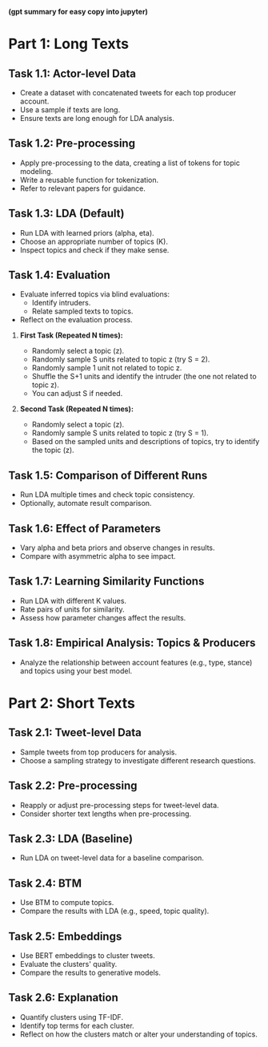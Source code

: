 **(gpt summary for easy copy into jupyter)**
# Part 1: Long Texts

## Task 1.1: Actor-level Data
- Create a dataset with concatenated tweets for each top producer account.
- Use a sample if texts are long.
- Ensure texts are long enough for LDA analysis.

## Task 1.2: Pre-processing
- Apply pre-processing to the data, creating a list of tokens for topic modeling.
- Write a reusable function for tokenization.
- Refer to relevant papers for guidance.

## Task 1.3: LDA (Default)
- Run LDA with learned priors (alpha, eta).
- Choose an appropriate number of topics (K).
- Inspect topics and check if they make sense.

## Task 1.4: Evaluation
- Evaluate inferred topics via blind evaluations:
  - Identify intruders.
  - Relate sampled texts to topics.
- Reflect on the evaluation process.
1. **First Task (Repeated N times):**
   - Randomly select a topic (z).
   - Randomly sample S units related to topic z (try S = 2).
   - Randomly sample 1 unit not related to topic z.
   - Shuffle the S+1 units and identify the intruder (the one not related to topic z).
   - You can adjust S if needed.

2. **Second Task (Repeated N times):**
   - Randomly select a topic (z).
   - Randomly sample S units related to topic z (try S = 1).
   - Based on the sampled units and descriptions of topics, try to identify the topic (z). 


## Task 1.5: Comparison of Different Runs
- Run LDA multiple times and check topic consistency.
- Optionally, automate result comparison.

## Task 1.6: Effect of Parameters
- Vary alpha and beta priors and observe changes in results.
- Compare with asymmetric alpha to see impact.

## Task 1.7: Learning Similarity Functions
- Run LDA with different K values.
- Rate pairs of units for similarity.
- Assess how parameter changes affect the results.

## Task 1.8: Empirical Analysis: Topics & Producers
- Analyze the relationship between account features (e.g., type, stance) and topics using your best model.


# Part 2: Short Texts

## Task 2.1: Tweet-level Data
- Sample tweets from top producers for analysis.
- Choose a sampling strategy to investigate different research questions.

## Task 2.2: Pre-processing
- Reapply or adjust pre-processing steps for tweet-level data.
- Consider shorter text lengths when pre-processing.

## Task 2.3: LDA (Baseline)
- Run LDA on tweet-level data for a baseline comparison.

## Task 2.4: BTM
- Use BTM to compute topics.
- Compare the results with LDA (e.g., speed, topic quality).

## Task 2.5: Embeddings
- Use BERT embeddings to cluster tweets.
- Evaluate the clusters' quality.
- Compare the results to generative models.

## Task 2.6: Explanation
- Quantify clusters using TF-IDF.
- Identify top terms for each cluster.
- Reflect on how the clusters match or alter your understanding of topics.
